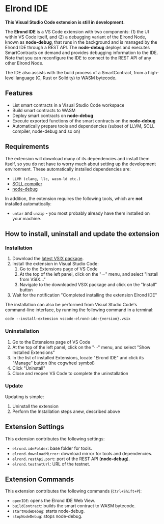 # Elrond IDE

**This Visual Studio Code extension is still in development.**

The **Elrond IDE** is a VS Code extension with two components: (1) the UI within VS Code itself, and (2) a debugging variant of the Elrond Node, known as **node-debug**, that runs in the background and is managed by the Elrond IDE through a REST API. The **node-debug** deploys and executes SmartContracts on demand and provides debugging information to the IDE. Note that you can reconfigure the IDE to connect to the REST API of any other Elrond Node.

The IDE also assists with the build process of a SmartContract, from a high-level language (C, Rust or Solidity) to WASM bytecode.

## Features

 - List smart contracts in a Visual Studio Code workspace
 - Build smart contracts to WASM
 - Deploy smart contracts on **node-debug**
 - Execute exported functions of the smart contracts on the **node-debug**
 - Automatically prepare tools and dependencies (subset of LLVM, SOLL compiler, node-debug and so on)


## Requirements
The extension will download many of its dependencies and install them itself, so you do not have to worry much about setting up the development environment. These automatically installed dependencies are:

* `LLVM (clang, llc, wasm-ld etc.)`
* [SOLL compiler](https://github.com/second-state/soll)
* [node-debug](https://github.com/ElrondNetwork/elrond-go-node-debug)


In addition, the extension requires the following tools, which are **not** installed automatically:

* `untar` and `unzip` - you most probably already have them installed on your machine.

## How to install, uninstall and update the extension

### Installation
1. Download the [latest VSIX package](https://github.com/ElrondNetwork/vscode-elrond-c/releases/latest).
2. Install the extension in Visual Studio Code: 
    1. Go to the Extensions page of VS Code
    1. At the top of the left panel, click on the "···" menu, and select "Install from VSIX..."
    1. Navigate to the downloaded VSIX package and click on the "Install" button
3. Wait for the notification "Completed installing the extension Elrond IDE"

The installation can also be performed from Visual Studio Code's command-line interface, by running the following command in a terminal:

```
code --install-extension vscode-elrond-ide-{version}.vsix
```

### Uninstallation
1. Go to the Extensions page of VS Code
1. At the top of the left panel, click on the "···" menu, and select "Show Installed Extensions"
1. In the list of installed Extensions, locate "Elrond IDE" and click its "Manage" button (the cogwheel symbol)
1. Click "Uninstall"
1. Close and reopen VS Code to complete the uninstallation

### Update
Updating is simple:
1. Uninstall the extension
1. Perform the Installation steps anew, described above


## Extension Settings

This extension contributes the following settings:

* `elrond.ideFolder`: base folder for tools.
* `elrond.downloadMirror`: download mirror for tools and dependencies.
* `elrond.restApi.port`: port of the REST API (**node-debug**).
* `elrond.testnetUrl`: URL of the testnet.

## Extension Commands

This extension contributes the following commands (`Ctrl+Shift+P`):

* `openIDE`: opens the Elrond IDE Web View.
* `buildContract`: builds the smart contract to WASM bytecode.
* `startNodeDebug`: starts node-debug.
* `stopNodeDebug`: stops node-debug.